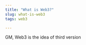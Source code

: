 ```yaml
---
title: "What is Web3?"
slug: what-is-web3
tags: web3

---
```


GM, Web3 is the idea of third version